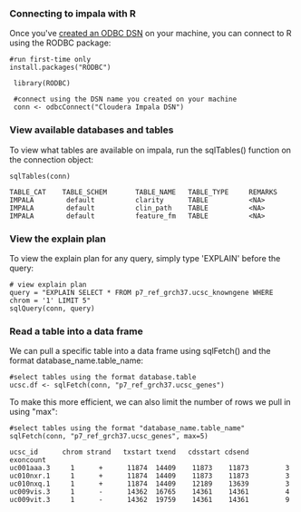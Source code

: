 <h3>Connecting to impala with R</h3>
Once you've <a href='https://github.com/summerela/impala_training/blob/master/connect_r_mac.md' target='_blank'>created an ODBC DSN</a> on your machine, you can connect to R using the RODBC package:
    
    #run first-time only
    install.packages("RODBC")
     
     library(RODBC)
     
     #connect using the DSN name you created on your machine
     conn <- odbcConnect("Cloudera Impala DSN")

<h3>View available databases and tables</h3>
To view what tables are available on impala, run the sqlTables() function on the connection object:

    sqlTables(conn)
    
    TABLE_CAT    TABLE_SCHEM       TABLE_NAME   TABLE_TYPE     REMARKS
    IMPALA        default          clarity      TABLE          <NA>
    IMPALA        default          clin_path    TABLE          <NA>
    IMPALA        default          feature_fm   TABLE          <NA>
    
  <h3>View the explain plan</h3>
  
  To view the explain plan for any query, simply type 'EXPLAIN' before the query: 
  
    # view explain plan
    query = "EXPLAIN SELECT * FROM p7_ref_grch37.ucsc_knowngene WHERE chrom = '1' LIMIT 5"
    sqlQuery(conn, query)
    
  <h3>Read a table into a data frame</h3>
  We can pull a specific table into a data frame using sqlFetch() and the format database_name.table_name:
  
    #select tables using the format database.table
    ucsc.df <- sqlFetch(conn, "p7_ref_grch37.ucsc_genes")
    
To make this more efficient, we can also limit the number of rows we pull in using "max":
  
    #select tables using the format "database_name.table_name"
    sqlFetch(conn, "p7_ref_grch37.ucsc_genes", max=5)
    
    ucsc_id      chrom strand   txstart txend   cdsstart cdsend     exoncount
    uc001aaa.3     1      +      11874  14409    11873    11873         3
    uc010nxr.1     1      +      11874  14409    11873    11873         3
    uc010nxq.1     1      +      11874  14409    12189    13639         3
    uc009vis.3     1      -      14362  16765    14361    14361         4
    uc009vit.3     1      -      14362  19759    14361    14361         9

